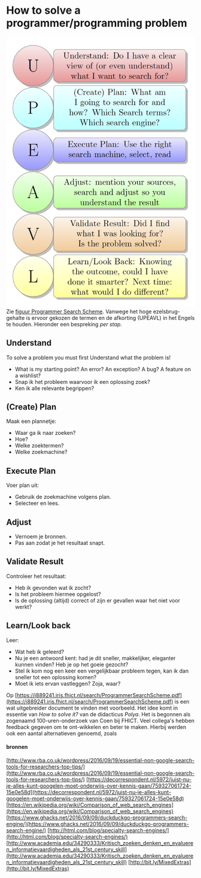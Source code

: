 # How to solve a programmer/programming problem


![fig:UPEAVL](figures/UPEAVL.png "Programmer Search Scheme")
Zie
[figuur Programmer Search Scheme]().
Vanwege het hoge ezelsbrug-gehalte is ervoor gekozen
de termen en de afkorting (UPEAVL) in het Engels te houden.
Hieronder een bespreking *per stap*.

## Understand
To solve a problem you must first Understand what the problem is!
- What is my starting point? An error? An exception? A bug? A feature on a wishlist?
- Snap ik het probleem waarvoor ik een oplossing zoek?
- Ken ik alle relevante begrippen?


## (Create) Plan
Maak een plannetje:
- Waar ga ik naar zoeken?
- Hoe?
- Welke zoektermen?
- Welke zoekmachine?


## Execute Plan
Voer plan uit:
- Gebruik de zoekmachine volgens plan.
- Selecteer en lees.


## Adjust
- Vernoem je bronnen.
- Pas aan zodat je het resultaat snapt.


## Validate Result
Controleer het resultaat:
- Heb ik gevonden wat ik zocht?
- Is het probleem hiermee opgelost?
- Is de oplossing (altijd) correct of zijn er gevallen waar het niet voor werkt?



## Learn/Look back
Leer:
- Wat heb ik geleerd?
- Nu je een antwoord kent: had je dit sneller, makkelijker, eleganter kunnen vinden? Heb je op het goeie gezocht?
- Stel ik kom nog een keer een vergelijkbaar probleem tegen, kan ik dan sneller tot een oplossing komen?
- Moet ik iets ervan vastleggen? Zoja, waar?

Op
[https://i889241.iris.fhict.nl/search/ProgrammerSearchScheme.pdf](https://i889241.iris.fhict.nl/search/ProgrammerSearchScheme.pdf)
is een wat uitgebreider document te vinden met voorbeeld.
Het idee komt in essentie van *How to solve it?* van de didacticus *Polya*.
Het is begonnen als zogenaamd 100-uren-onderzoek van Coen bij FHICT.
Veel collega's hebben feedback gegeven om te ont-wikkelen en beter te maken.
Hierbij werden ook een aantal alternatieven genoemd, zoals
#### bronnen
[http://www.rba.co.uk/wordpress/2016/09/19/essential-non-google-search-tools-for-researchers-top-tips/](http://www.rba.co.uk/wordpress/2016/09/19/essential-non-google-search-tools-for-researchers-top-tips/)
[https://decorrespondent.nl/5972/juist-nu-je-alles-kunt-googelen-moet-onderwijs-over-kennis-gaan/759327061724-15e0e58d](https://decorrespondent.nl/5972/juist-nu-je-alles-kunt-googelen-moet-onderwijs-over-kennis-gaan/759327061724-15e0e58d)
[https://en.wikipedia.org/wiki/Comparison_of_web_search_engines](https://en.wikipedia.org/wiki/Comparison_of_web_search_engines)
[https://www.ghacks.net/2016/09/09/duckduckgo-programmers-search-engine/](https://www.ghacks.net/2016/09/09/duckduckgo-programmers-search-engine/)
[http://html.com/blog/specialty-search-engines/](http://html.com/blog/specialty-search-engines/)
[http://www.academia.edu/34290333/Kritisch_zoeken_denken_en_evalueren_informatievaardigheden_als_21st_century_skill](http://www.academia.edu/34290333/Kritisch_zoeken_denken_en_evalueren_informatievaardigheden_als_21st_century_skill)
[http://bit.ly/MixedExtras](http://bit.ly/MixedExtras)
